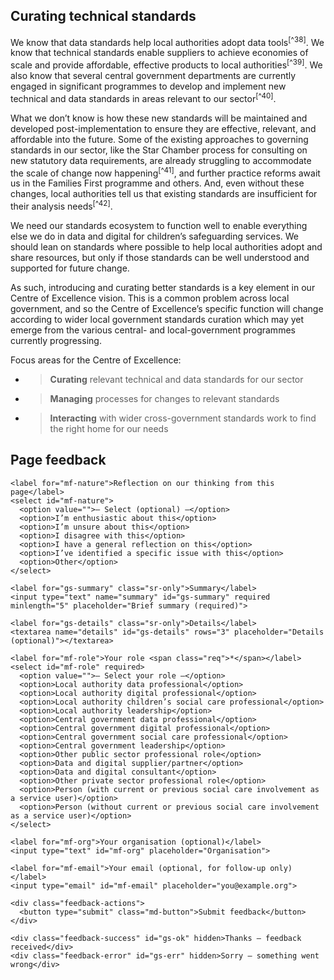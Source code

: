 ## Curating technical standards 

We know that data standards help local authorities adopt data tools<sup>[^38]</sup>. We know that technical standards enable suppliers to achieve economies of scale and provide affordable, effective products to local authorities<sup>[^39]</sup>. We also know that several central government departments are currently engaged in significant programmes to develop and implement new technical and data standards in areas relevant to our sector<sup>[^40]</sup>.

What we don’t know is how these new standards will be maintained and developed post-implementation to ensure they are effective, relevant, and affordable into the future. Some of the existing approaches to governing standards in our sector, like the Star Chamber process for consulting on new statutory data requirements, are already struggling to accommodate the scale of change now happening<sup>[^41]</sup>, and further practice reforms await us in the Families First programme and others. And, even without these changes, local authorities tell us that existing standards are insufficient for their analysis needs<sup>[^42]</sup>.  

We need our standards ecosystem to function well to enable everything else we do in data and digital for children’s safeguarding services. We should lean on standards where possible to help local authorities adopt and share resources, but only if those standards can be well understood and supported for future change.

As such, introducing and curating better standards is a key element in our Centre of Excellence vision. This is a common problem across local government, and so the Centre of Excellence’s specific function will change according to wider local government standards curation which may yet emerge from the various central- and local-government programmes currently progressing.

Focus areas for the Centre of Excellence:

- > **Curating** relevant technical and data standards for our sector

- > **Managing** processes for changes to relevant standards

- > **Interacting** with wider cross-government standards work to find the right home for our needs



<!--- feedback form only below here -->


<div class="feedback-section feedback-compact" id="sheets">
  <h2>Page feedback</h2>
  <form id="gs-form">
    <input type="hidden" name="page" id="gs-page">
    <input type="text" name="hp_field" id="hp_field" style="display:none" tabindex="-1" autocomplete="off">

    <label for="mf-nature">Reflection on our thinking from this page</label>
    <select id="mf-nature">
      <option value="">— Select (optional) —</option>
      <option>I’m enthusiastic about this</option>
      <option>I’m unsure about this</option>
      <option>I disagree with this</option>
      <option>I have a general reflection on this</option>
      <option>I’ve identified a specific issue with this</option>
      <option>Other</option>
    </select>
    
    <label for="gs-summary" class="sr-only">Summary</label>
    <input type="text" name="summary" id="gs-summary" required minlength="5" placeholder="Brief summary (required)">

    <label for="gs-details" class="sr-only">Details</label>
    <textarea name="details" id="gs-details" rows="3" placeholder="Details (optional)"></textarea>

    <label for="mf-role">Your role <span class="req">*</span></label>
    <select id="mf-role" required>
      <option value="">— Select your role —</option>
      <option>Local authority data professional</option>
      <option>Local authority digital professional</option>
      <option>Local authority children’s social care professional</option>
      <option>Local authority leadership</option>
      <option>Central government data professional</option>
      <option>Central government digital professional</option>
      <option>Central government social care professional</option>
      <option>Central government leadership</option>
      <option>Other public sector professional role</option>
      <option>Data and digital supplier/partner</option>
      <option>Data and digital consultant</option>
      <option>Other private sector professional role</option>
      <option>Person (with current or previous social care involvement as a service user)</option>
      <option>Person (without current or previous social care involvement as a service user)</option>
    </select>

    <label for="mf-org">Your organisation (optional)</label>
    <input type="text" id="mf-org" placeholder="Organisation">

    <label for="mf-email">Your email (optional, for follow-up only)</label>
    <input type="email" id="mf-email" placeholder="you@example.org">

    <div class="feedback-actions">
      <button type="submit" class="md-button">Submit feedback</button>
    </div>

    <div class="feedback-success" id="gs-ok" hidden>Thanks — feedback received</div>
    <div class="feedback-error" id="gs-err" hidden>Sorry — something went wrong</div>
  </form>
</div>

